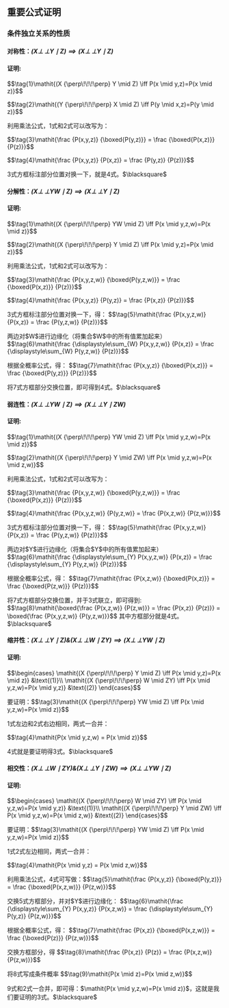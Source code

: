 ## 重要公式证明

### 条件独立关系的性质



#### 对称性：$\mathit{(X {\perp\!\!\!\perp} Y \mid Z) \implies (X {\perp\!\!\!\perp} Y \mid Z)}$

<div class="alert alert-success" role="alert">
  <h4 class="alert-heading">证明:</h4>
    <p>$$\tag{1}\mathit{(X {\perp\!\!\!\perp} Y \mid Z) \iff P(x \mid y,z)=P(x \mid z)}$$</p>
    <p>$$\tag{2}\mathit{(Y {\perp\!\!\!\perp} X \mid Z) \iff P(y \mid x,z)=P(y \mid z)}$$</p>
	<p>利用乘法公式，1式和2式可以改写为：</p>
    <p>$$\tag{3}\mathit{\frac {P(x,y,z)} {\boxed{P(y,z)}} = \frac {\boxed{P(x,z)}} {P(z)}}$$</p>
    <p>$$\tag{4}\mathit{\frac {P(x,y,z)} {P(x,z)} = \frac {P(y,z)} {P(z)}}$$</p>
    <p>
        3式方框标注部分位置对换一下，就是4式。$\blacksquare$
    </p>
</div>
<p></p>

#### 分解性：$\mathit{(X {\perp\!\!\!\perp} YW \mid Z) \implies (X {\perp\!\!\!\perp} Y \mid Z)}$

<div class="alert alert-success" role="alert">
  <h4 class="alert-heading">证明:</h4>
    <p>$$\tag{1}\mathit{(X {\perp\!\!\!\perp} YW \mid Z) \iff P(x \mid y,z,w)=P(x \mid z)}$$</p>
    <p>$$\tag{2}\mathit{(X {\perp\!\!\!\perp} Y \mid Z) \iff P(x \mid y,z)=P(x \mid z)}$$</p>
	<p>利用乘法公式，1式和2式可以改写为：</p>
    <p>$$\tag{3}\mathit{\frac {P(x,y,z,w)} {\boxed{P(y,z,w)}} = \frac {\boxed{P(x,z)}} {P(z)}}$$</p>
    <p>$$\tag{4}\mathit{\frac {P(x,y,z)} {P(y,z)} = \frac {P(x,z)} {P(z)}}$$</p>
    <p>3式方框标注部分位置对换一下，得：
        $$\tag{5}\mathit{\frac {P(x,y,z,w)} {P(x,z)} = \frac {P(y,z,w)} {P(z)}}$$
    </p>
    <p>
        两边对$W$进行边缘化（将集合$W$中的所有值累加起来）
        $$\tag{6}\mathit{\frac {\displaystyle\sum_{W} P(x,y,z,w)} {P(x,z)} = \frac {\displaystyle\sum_{W} P(y,z,w)} {P(z)}}$$
    </p>
    <p>
        根据全概率公式，得：
        $$\tag{7}\mathit{\frac {P(x,y,z)} {\boxed{P(x,z)}} = \frac {\boxed{P(y,z)}} {P(z)}}$$
    </p>
    <p>
        将7式方框部分交换位置，即可得到4式。$\blacksquare$
    </p>
</div>
<p></p>

#### 弱连性：$\mathit{(X {\perp\!\!\!\perp} Y W\mid Z) \implies (X {\perp\!\!\!\perp} Y \mid ZW)}$

<div class="alert alert-success" role="alert">
  <h4 class="alert-heading">证明:</h4>
    <p>$$\tag{1}\mathit{(X {\perp\!\!\!\perp} YW \mid Z) \iff P(x \mid y,z,w)=P(x \mid z)}$$</p>
    <p>$$\tag{2}\mathit{(X {\perp\!\!\!\perp} Y \mid ZW) \iff P(x \mid y,z,w)=P(x \mid z,w)}$$</p>
	<p>利用乘法公式，1式和2式可以改写为：</p>
    <p>$$\tag{3}\mathit{\frac {P(x,y,z,w)} {\boxed{P(y,z,w)}} = \frac {\boxed{P(x,z)}} {P(z)}}$$</p>
    <p>$$\tag{4}\mathit{\frac {P(x,y,z,w)} {P(y,z,w)} = \frac {P(x,z,w)} {P(z,w)}}$$</p>
    <p>3式方框标注部分位置对换一下，得：
        $$\tag{5}\mathit{\frac {P(x,y,z,w)} {P(x,z)} = \frac {P(y,z,w)} {P(z)}}$$
    </p>
    <p>
        两边对$Y$进行边缘化（将集合$Y$中的所有值累加起来）
        $$\tag{6}\mathit{\frac {\displaystyle\sum_{Y} P(x,y,z,w)} {P(x,z)} = \frac {\displaystyle\sum_{Y} P(y,z,w)} {P(z)}}$$
    </p>
    <p>
        根据全概率公式，得：
        $$\tag{7}\mathit{\frac {P(x,z,w)} {\boxed{P(x,z)}} = \frac {\boxed{P(z,w)}} {P(z)}}$$
    </p>
    <p>
        将7式方框部分交换位置，并于3式联立，即可得到:
        $$\tag{8}\mathit{\boxed{\frac {P(x,z,w)} {P(z,w)}} = \frac {P(x,z)} {P(z)}} = \boxed{\frac {P(x,y,z,w)} {P(y,z,w)}}$$
        其中方框部分就是4式。$\blacksquare$
    </p>
</div>
<p></p>

#### 缩并性：$\mathit{(X {\perp\!\!\!\perp} Y \mid Z) \& (X {\perp\!\!\!\perp} W \mid ZY) \implies (X {\perp\!\!\!\perp} YW \mid Z)}$

<div class="alert alert-success" role="alert">
  <h4 class="alert-heading">证明:</h4>
    <p>
        $$\begin{cases} \mathit{(X {\perp\!\!\!\perp} Y \mid Z) \iff P(x \mid y,z)=P(x \mid z)}  &\text{(1)}\\ \mathit{(X {\perp\!\!\!\perp} W \mid ZY) \iff P(x \mid y,z,w)=P(x \mid y,z)} &\text{(2)} \end{cases}$$
    </p>
    <p>要证明：$$\tag{3}\mathit{(X {\perp\!\!\!\perp} YW \mid Z) \iff P(x \mid y,z,w)=P(x \mid z)}$$</p>
	<p>1式左边和2式右边相同，两式一合并：</p>
    <p>$$\tag{4}\mathit{P(x \mid y,z,w) = P(x \mid z)}$$</p>
    <p>4式就是要证明得3式。$\blacksquare$</p>
</div>
<p></p>

#### 相交性：$\mathit{(X {\perp\!\!\!\perp} W \mid ZY) \& (X {\perp\!\!\!\perp} Y \mid ZW) \implies (X {\perp\!\!\!\perp} YW \mid Z)}$

<div class="alert alert-success" role="alert">
  <h4 class="alert-heading">证明:</h4>
    <p>
        $$\begin{cases} \mathit{(X {\perp\!\!\!\perp} W \mid ZY) \iff P(x \mid y,z,w)=P(x \mid y,z)}  &\text{(1)}\\ \mathit{(X {\perp\!\!\!\perp} Y \mid ZW) \iff P(x \mid y,z,w)=P(x \mid z,w)} &\text{(2)} \end{cases}$$
    </p>
    <p>要证明：$$\tag{3}\mathit{(X {\perp\!\!\!\perp} YW \mid Z) \iff P(x \mid y,z,w)=P(x \mid z)}$$</p>
	<p>1式2式左边相同，两式一合并：</p>
    <p>$$\tag{4}\mathit{P(x \mid y,z) = P(x \mid z,w)}$$</p>
    <p>利用乘法公式，4式可写做：$$\tag{5}\mathit{\frac {P(x,y,z)} {\boxed{P(y,z)}} = \frac {\boxed{P(x,z,w)}} {P(z,w)}}$$</p>
    <p>交换5式方框部分，并对$Y$进行边缘化：
        $$\tag{6}\mathit{\frac {\displaystyle\sum_{Y} P(x,y,z)} {P(x,z,w)} = \frac {\displaystyle\sum_{Y} P(y,z)} {P(z,w)}}$$
    </p>
    <p>根据全概率公式，得：
        $$\tag{7}\mathit{\frac {P(x,z)} {\boxed{P(x,z,w)}} = \frac {\boxed{P(z)}} {P(z,w)}}$$
    </p>
    <p>交换方框部分，得
        $$\tag{8}\mathit{\frac {P(x,z)} {P(z)} = \frac {P(x,z,w)} {P(z,w)}}$$
    </p>
    <p>将8式写成条件概率
        $$\tag{9}\mathit{P(x \mid z)=P(x \mid z,w)}$$
    </p>
    <p>9式和2式一合并，即可得：$\mathit{P(x \mid y,z,w)=P(x \mid z)}$，这就是我们要证明的3式。$\blacksquare$</p>
</div>